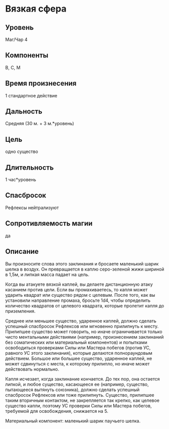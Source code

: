 # Вязкая сфера

## Уровень
Маг/Чар 4
## Компоненты
В, С, М
## Время произнесения
1 стандартное действие
## Дальность
Средняя (30 м. + 3 м.*уровень)
## Цель
одно существо
## Длительность
1 час\*уровень
## Спасбросок
Рефлексы нейтрализуют
## Сопротивляемость магии
да
## Описание
Вы произносите слова этого заклинания и бросаете маленький шарик шелка в воздух. Он превращается в каплю серо-зеленой жижи шириной в 1,5м, и липкая масса падает на цель.

Когда вы атакуете вязкой каплей, вы делаете дистанционную атаку касанием против цели. Если вы промахиваетесь, то капля может ударить квадрат или существо рядом с целевым. После того, как вы установили направление промаха, бросьте 1d4, чтобы определить количество квадратов от целевого квадрата, которые пролетит капля до приземления.

Среднее или меньшее существо, ударенное каплей, должно сделать успешный спасбросок Рефлексов или мгновенно прилипнуть к месту. Прилипшее существо может говорить, но иначе ограничивается только чисто ментальными действиями (например, произнесением заклинаний без соматических или материальный компонентов) и попытками освободиться проверками Силы или Мастера побегов (против УС, равного УС этого заклинания), которые делаются полнораундовым действием. Большое или большее существо, ударенное каплей, не может сдвинуться с места, к которому прилипло, но иначе может действовать нормально.

Капля исчезает, когда заклинание кончается. До тех пор, она остается липкой, и любое существо, касающееся ее (например, существо, пытающееся вытянуть союзника), должно сделать успешный спасбросок Рефлексов или тоже прилипнуть. Существо, прилипшее таким вторичным контактом, не закрепляется так крепко, как целевое существо капли, поэтому УС проверки Силы или Мастера побегов, требуемой для освобождения, снижается на 5.

Материальный компонент: маленький шарик паучьего шелка.